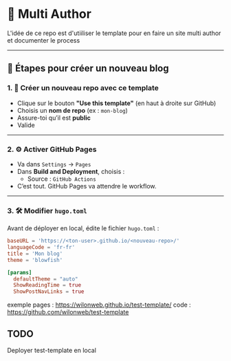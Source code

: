 # 🚀 Multi Author

L'idée de ce repo est d'utiiliser le template pour en faire un site multi author et documenter le process

---

## 🧪 Étapes pour créer un nouveau blog

### 1. 📄 Créer un nouveau repo avec ce template

- Clique sur le bouton **"Use this template"** (en haut à droite sur GitHub)
- Choisis un **nom de repo** (ex : `mon-blog`)
- Assure-toi qu’il est **public**
- Valide

---

### 2. ⚙️ Activer GitHub Pages

- Va dans `Settings` → `Pages`
- Dans **Build and Deployment**, choisis :
  - Source : `GitHub Actions`
- C’est tout. GitHub Pages va attendre le workflow.

---

### 3. 🛠️ Modifier `hugo.toml`

Avant de déployer en local, édite le fichier `hugo.toml` :

```toml
baseURL = 'https://<ton-user>.github.io/<nouveau-repo>/'
languageCode = 'fr-fr'
title = 'Mon blog'
theme = 'blowfish'

[params]
  defaultTheme = "auto"
  ShowReadingTime = true
  ShowPostNavLinks = true
```

exemple 
pages : https://wilonweb.github.io/test-template/
code : https://github.com/wilonweb/test-template

## TODO 
Deployer test-template en local
